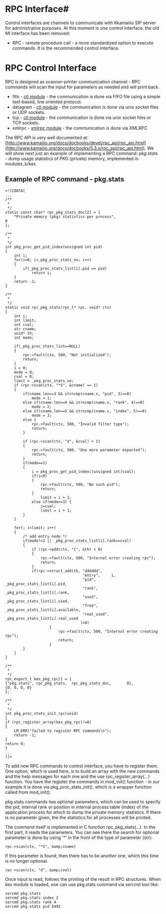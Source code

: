 # RPC Interface#

Control interfaces are channels to communicate with Kkamailio SIP server for
administrative purposes. At this moment is one control interface, the old 
MI interface has been removed:

* RPC - remote procedure call - a more standardized option to execute commands. It is the recommended control interface.

# RPC Control Interface #

RPC is designed as scanner-printer communication channel - RPC commands will
scan the input for parameters as needed and will print back.

* fifo - [ctl module](https://kamailio.org/docs/modules/5.3.x/modules/ctl.html) - the communication is done via FIFO file using a
        simple text-based, line oriented protocol.
* datagram - [ctl module](https://kamailio.org/docs/modules/5.3.x/modules/ctl.html) - the communication is done via unix socket files or UDP sockets.
* tcp - [ctl module](https://kamailio.org/docs/modules/5.3.x/modules/ctl.html) - the communication is done via unix socket files or TCP sockets.
* xmlrpc - [xmlrpc module](https://kamailio.org/docs/modules/5.3.x/modules/xmlrpc.html) - the communication is done via XMLRPC

The RPC API is very well documented at: [http://www.kamailio.org/docs/docbooks/devel/rpc_api/rpc_api.html](http://www.kamailio.org/docs/docbooks/5.3.x/rpc_api/rpc_api.html).
We will show next just an example of implementing a RPC command:
_pkg.stats_ - dump usage statistics of PKG (private) memory,
implemented in modules_k/kex.

## Example of RPC command - pkg.stats ##

    <![CDATA[
    ...
    /**
     *
     */
    static const char* rpc_pkg_stats_doc[2] = {
        "Private memory (pkg) statistics per process",
    0
    };

    /**
     *
     */
    int pkg_proc_get_pid_index(unsigned int pid)
    {
        int i;
        for(i=0; i<_pkg_proc_stats_no; i++)
        {
            if(_pkg_proc_stats_list[i].pid == pid)
                return i;
        }
        return -1;
    }

    /**
     *
     */
    static void rpc_pkg_stats(rpc_t* rpc, void* ctx)
    {
        int i;
        int limit;
        int cval;
        str cname;
        void* th;
        int mode;
        
        if(_pkg_proc_stats_list==NULL)
        {
            rpc->fault(ctx, 500, "Not initialized");
            return;
        }
        i = 0;
        mode = 0;
        cval = 0;
        limit = _pkg_proc_stats_no;
        if (rpc->scan(ctx, "*S", &cname) == 1)
        {
            if(cname.len==3 && strncmp(cname.s, "pid", 3)==0)
                mode = 1;
            else if(cname.len==4 && strncmp(cname.s, "rank", 4)==0)
                mode = 2;
            else if(cname.len==5 && strncmp(cname.s, "index", 5)==0)
                mode = 3;
            else {
                rpc->fault(ctx, 500, "Invalid filter type");
                return;
            }
            
            if (rpc->scan(ctx, "d", &cval) < 1)
            {
                rpc->fault(ctx, 500, "One more parameter expected");
                return;
            }
            if(mode==1)
            {
                i = pkg_proc_get_pid_index((unsigned int)cval);
                if(i<0)
                {
                    rpc->fault(ctx, 500, "No such pid");
                    return;
                }
                    limit = i + 1;
                else if(mode==3) {
                    i=cval;
                    limit = i + 1;
            }
        }

        for(; i<limit; i++)
        {
            /* add entry node */
            if(mode!=2 || _pkg_proc_stats_list[i].rank==cval)
            {
                if (rpc->add(ctx, "{", &th) < 0)
                {
                    rpc->fault(ctx, 500, "Internal error creating rpc");
                    return;
                }
                if(rpc->struct_add(th, "dddddd",
                                       "entry",     i,
                                       "pid",       _pkg_proc_stats_list[i].pid,
                                       "rank",      _pkg_proc_stats_list[i].rank,
                                       "used",      _pkg_proc_stats_list[i].used,
                                       "free",      _pkg_proc_stats_list[i].available,
                                       "real_used", _pkg_proc_stats_list[i].real_used
                                      )<0)
                        {
                            rpc->fault(ctx, 500, "Internal error creating rpc");
                            return;
                        }
            }
        }
    }

    /**
     *
     */
    rpc_export_t kex_pkg_rpc[] = {
    {"pkg.stats", rpc_pkg_stats,  rpc_pkg_stats_doc,       0},
    {0, 0, 0, 0}
    };

    /**
     *
     */
    int pkg_proc_stats_init_rpc(void)
    {
    if (rpc_register_array(kex_pkg_rpc)!=0)
    {
        LM_ERR("failed to register RPC commands\n");
        return -1;
    }
    return 0;
    }
    ...
    ]]>

To add new RPC commands to control interface, you have to register them. One
option, which is used here, is to build an array with the new commands and
the help messages for each one and the use rpc_register_array(...) function.
You have the register the commands in mod_init() function - in our example
it is done via pkg_proc_stats_init(), which is a wrapper function called from
mod_init().

pkg.stats commands has optional parameters, which can be used to specify the pid,
internal rank or position in internal process table (index) of the application
process for which to dump the private memory statistics. If there is no parameter
given, the the statistics for all processes will be printed.

The command itself is implemented in C function rpc_pkg_stats(...). In the first
part, it reads the parameters. You can see there the search for optional
parameter is done by using '*' in the front of the type of parameter (str):

    rpc->scan(ctx, "*S", &amp;cname)

If this parameter is found, then there has to be another one, which this time
is no longer optional.

    rpc->scan(ctx, "d", &amp;cval)

Once input is read, follows the printing of the result in RPC structures. When
kex module is loaded, one can use pkg.stats command via sercmd tool like:

    sercmd pkg.stats
    sercmd pkg.stats index 2
    sercmd pkg.stats rank 4
    sercmd pkg.stats pid 8492

